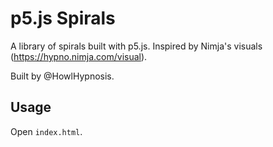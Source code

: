 # p5.js Spirals
A library of spirals built with p5.js. Inspired by Nimja's visuals (https://hypno.nimja.com/visual).

Built by @HowlHypnosis.

## Usage
Open `index.html`.